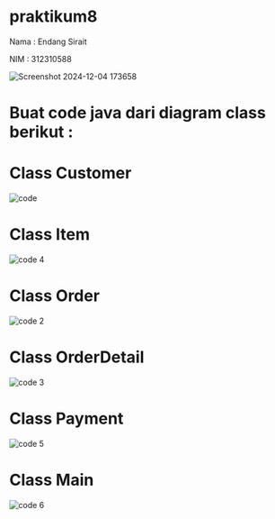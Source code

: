 # praktikum8
Nama : Endang Sirait

NIM : 312310588

![Screenshot 2024-12-04 173658](https://github.com/user-attachments/assets/ef96274e-3e97-43d7-be38-5ee442d06d80)

# Buat code  java dari diagram class berikut :
# Class Customer
![code](https://github.com/user-attachments/assets/0014167f-ff52-499e-88e6-6e8cffccaf3a)

# Class Item
![code 4](https://github.com/user-attachments/assets/04687d6c-3612-4672-bf80-f7f3becef5e1)

# Class Order
![code 2](https://github.com/user-attachments/assets/32c22f8e-6d0d-4c8d-8617-26d729632349)

# Class OrderDetail
![code 3](https://github.com/user-attachments/assets/1c2cb21b-8c5f-4b3b-b7ad-cd08aef8c505)

# Class Payment
![code 5](https://github.com/user-attachments/assets/d3e37d29-719b-4fa3-b258-cf5e98cbcff0)

# Class Main
![code 6](https://github.com/user-attachments/assets/74a309ea-9ea0-44fd-81c6-64a691851128)







